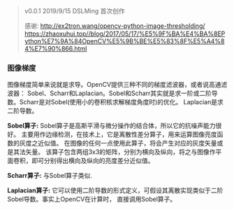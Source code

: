 > v0.0.1 2019/9/15 DSLMing
> 首次创作
>
> 感谢:
> http://ex2tron.wang/opencv-python-image-thresholding/
>https://zhaoxuhui.top//blog/2017/05/17/%E5%9F%BA%E4%BA%8EPython%E7%9A%84OpenCV%E5%9B%BE%E5%83%8F%E5%A4%84%E7%90%866.html

### 图像梯度
图像梯度简单来说就是求导。OpenCV提供三种不同的梯度滤波器，或者说高通滤波器： Sobel、Scharr和Laplacian。Sobel和Scharr其实就是求一阶或二阶导数。Scharr是对Sobel(使用小的卷积核求解梯度角度时)的优化。 Laplacian是求二阶导数。

**Sobel算子:**
Sobel算子是高斯平滑与微分操作的结合体，所以它的抗噪声能力很好。 主要用作边缘检测，在技术上，它是离散性差分算子，用来运算图像亮度函数的灰度之近似值。 在图像的任何一点使用此算子，将会产生对应的灰度矢量或是其法矢量。
该算子包含两组3x3的矩阵，分别为横向及纵向，将之与图像作平面卷积，即可分别得出横向及纵向的亮度差分近似值。

**Scharr算子:**
与Sobel算子类似.

**Laplacian算子:**
它可以使用二阶导数的形式定义，可假设其离散实现类似于二阶Sobel导数。事实上OpenCV在计算时， 直接调用Sobel算子。
